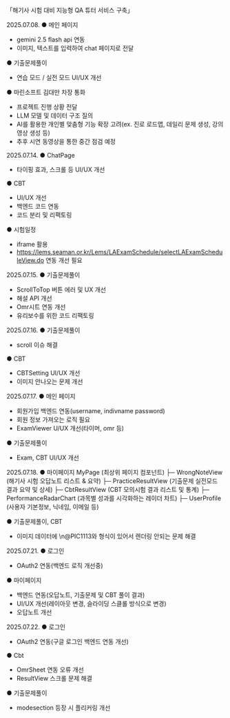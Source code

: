 「해기사 시험 대비 지능형 QA 튜터 서비스 구축」

2025.07.08.
● 메인 페이지
- gemini 2.5 flash api 연동
- 이미지, 텍스트를 입력하여 chat 페이지로 전달

● 기출문제풀이
- 연습 모드 / 실전 모드 UI/UX 개선

● 마린소프트 김대만 차장 통화
- 프로젝트 진행 상황 전달
- LLM 모델 및 데이터 구조 질의
- AI를 활용한 개인별 맞춤형 기능 확장 고려(ex. 진로 로드맵, 데일리 문제 생성, 강의 영상 생성 등)
- 추후 시연 동영상을 통한 중간 점검 예정

2025.07.14.
● ChatPage
- 타이핑 효과, 스크롤 등 UI/UX 개선

● CBT
- UI/UX 개선
- 백엔드 코드 연동
- 코드 분리 및 리팩토링

● 시험일정
- iframe 활용
- https://lems.seaman.or.kr/Lems/LAExamSchedule/selectLAExamScheduleView.do 연동 개선 필요


2025.07.15.
● 기출문제풀이
- ScrollToTop 버튼 에러 및 UX 개선
- 해설 API 개선
- Omr시트 연동 개선
- 유리보수를 위한 코드 리팩토링

2025.07.16.
● 기출문제풀이
- scroll 이슈 해결

● CBT
- CBTSetting UI/UX 개선
- 이미지 안나오는 문제 개선


2025.07.17.
● 메인 페이지
- 회원가입 백엔드 연동(username, indivname password)
- 회원 정보 가져오는 로직 필요
- ExamViewer U/UX 개선(타이머, omr 등)

● 기출문제풀이
- Exam, CBT UI/UX 개선

2025.07.18.
● 마이페이지
MyPage (최상위 페이지 컴포넌트)
├─ WrongNoteView (해기사 시험 오답노트 리스트 & 요약)
├─ PracticeResultView (기출문제 실전모드 결과 요약 및 상세)
├─ CbtResultView (CBT 모의시험 결과 리스트 및 통계)
├─ PerformanceRadarChart (과목별 성과를 시각화하는 레이더 차트)
├─ UserProfile (사용자 기본정보, 닉네임, 이메일 등)


● 기출문제풀이, CBT
- 이미지 데이터에 \n@PIC1113와 형식이 있어서 렌더링 안되는 문제 해결


2025.07.21.
● 로그인
- OAuth2 연동(백엔드 로직 개선중)

● 마이페이지
- 백엔드 연동(오답노트, 기출문제 및 CBT 풀이 결과)
- UI/UX 개선(레이아웃 변경, 슬라이딩 스클롤 방식으로 변경)
- 오답노트 개선

2025.07.22.
● 로그인
- OAuth2 연동(구글 로그인 백엔드 연동 개선)

● Cbt
- OmrSheet 연동 오류 개선
- ResultView 스크롤 문제 해결

● 기출문제풀이
- modesection 등장 시 플리커링 개선




